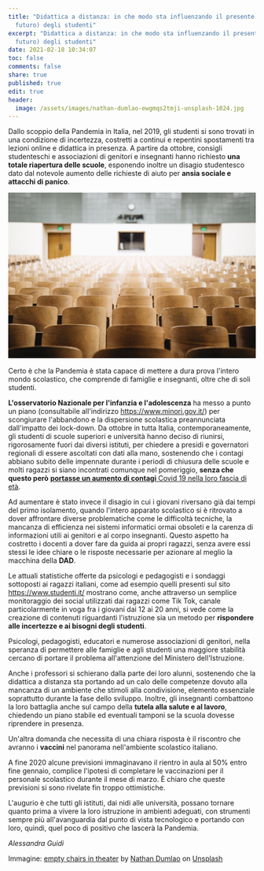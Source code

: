 ```yaml
---
title: "Didattica a distanza: in che modo sta influenzando il presente (e il
  futuro) degli studenti"
excerpt: "Didattica a distanza: in che modo sta influenzando il presente (e il
  futuro) degli studenti"
date: 2021-02-18 10:34:07
toc: false
comments: false
share: true
published: true
edit: true
header:
  image: /assets/images/nathan-dumlao-ewgmqs2tmji-unsplash-1024.jpg
---
```

Dallo scoppio della Pandemia in Italia, nel 2019, gli studenti si sono trovati in una condizione di incertezza, costretti a continui e repentini spostamenti tra lezioni online e didattica in presenza. A partire da ottobre, consigli studenteschi e associazioni di genitori e insegnanti hanno richiesto **una totale riapertura delle scuole**, esponendo inoltre un disagio studentesco dato dal notevole aumento delle richieste di aiuto per **ansia sociale e attacchi di panico**.

![](/assets/images/nathan-dumlao-ewgmqs2tmji-unsplash-1024.jpg "Sedie vuote in un teatro")

Certo è che la Pandemia è stata capace di mettere a dura prova l'intero mondo scolastico, che comprende di famiglie e insegnanti, oltre che di soli studenti.

**L'osservatorio Nazionale per l'infanzia e l'adolescenza** ha messo a punto un piano (consultabile all'indirizzo <https://www.minori.gov.it/>) per scongiurare l'abbandono e la dispersione scolastica preannunciata dall'impatto dei lock-down. Da ottobre in tutta Italia, contemporaneamente, gli studenti di scuole superiori e università hanno deciso di riunirsi, rigorosamente fuori dai diversi istituti, per chiedere a presidi e governatori regionali di essere ascoltati con dati alla mano, sostenendo che i contagi abbiano subito delle impennate durante i periodi di chiusura delle scuole e molti ragazzi si siano incontrati comunque nel pomeriggio, **senza che questo però** [**portasse un aumento di contagi** Covid 19 nella loro fascia di età](http://www.salute.gov.it/portale/nuovocoronavirus/dettaglioContenutiNuovoCoronavirus.jsp?area=nuovoCoronavirus&id=5351&lingua=italiano&menu=vuoto).

Ad aumentare è stato invece il disagio in cui i giovani riversano già dai tempi del primo isolamento, quando l'intero apparato scolastico si è ritrovato a dover affrontare diverse problematiche come le difficoltà tecniche, la mancanza di efficienza nei sistemi informatici ormai obsoleti e la carenza di informazioni utili ai genitori e al corpo insegnanti. Questo aspetto ha costretto i docenti a dover fare da guida ai propri ragazzi, senza avere essi stessi le idee chiare o le risposte necessarie per azionare al meglio la macchina della **DAD**.

Le attuali statistiche offerte da psicologi e pedagogisti e i sondaggi sottoposti ai ragazzi italiani, come ad esempio quelli presenti sul sito <https://www.studenti.it/> mostrano come, anche attraverso un semplice monitoraggio dei social utilizzati dai ragazzi come Tik Tok, canale particolarmente in voga fra i giovani dai 12 ai 20 anni, si vede come la creazione di contenuti riguardanti l'istruzione sia un metodo per **rispondere alle incertezze e ai bisogni degli studenti**.

Psicologi, pedagogisti, educatori e numerose associazioni di genitori, nella speranza di permettere alle famiglie e agli studenti una maggiore stabilità cercano di portare il problema all'attenzione del Ministero dell'Istruzione.

Anche i professori si schierano dalla parte dei loro alunni, sostenendo che la didattica a distanza sta portando ad un calo delle competenze dovuto alla mancanza di un ambiente che stimoli alla condivisione, elemento essenziale soprattutto durante la fase dello sviluppo. Inoltre, gli insegnanti combattono la loro battaglia anche sul campo della **tutela alla salute e al lavoro**, chiedendo un piano stabile ed eventuali tamponi se la scuola dovesse riprendere in presenza.

Un'altra domanda che necessita di una chiara risposta è il riscontro che avranno i **vaccini** nel panorama nell'ambiente scolastico italiano.

A fine 2020 alcune previsioni immaginavano il rientro in aula al 50% entro fine gennaio, complice l'ipotesi di completare le vaccinazioni per il personale scolastico durante il mese di marzo. È chiaro che queste previsioni si sono rivelate fin troppo ottimistiche.

L'augurio è che tutti gli istituti, dai nidi alle università, possano tornare quanto prima a vivere la loro istruzione in ambienti adeguati, con strumenti sempre più all'avanguardia dal punto di vista tecnologico e portando con loro, quindi, quel poco di positivo che lascerà la Pandemia.

*Alessandra Guidi*

Immagine: [empty chairs in theater](https://unsplash.com/photos/ewGMqs2tmJI) by [Nathan Dumlao](https://unsplash.com/@nate_dumlao?utm_source=unsplash&utm_medium=referral&utm_content=creditCopyText) on [Unsplash](https://unsplash.com/?utm_source=unsplash&utm_medium=referral&utm_content=creditCopyText)